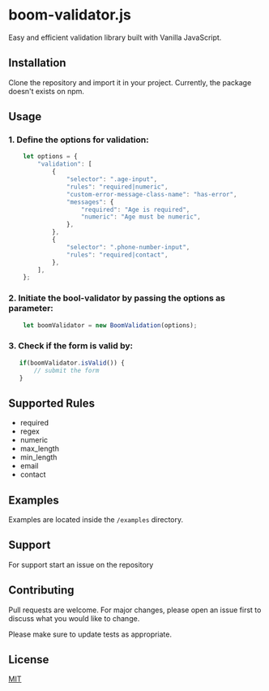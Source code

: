# boom-validator.js

Easy and efficient validation library built with Vanilla JavaScript.
## Installation

Clone the repository and import it in your project. Currently, the package doesn't exists on npm.
## Usage

### 1. Define the options for validation:

```javascript
    let options = {
        "validation": [
            {
                "selector": ".age-input",
                "rules": "required|numeric",
                "custom-error-message-class-name": "has-error",
                "messages": {
                    "required": "Age is required",
                    "numeric": "Age must be numeric",
                },
            },
            {
                "selector": ".phone-number-input",
                "rules": "required|contact",
            },
        ],
    };
```

### 2. Initiate the bool-validator by passing the options as parameter:

```javascript
    let boomValidator = new BoomValidation(options);
```

### 3. Check if the form is valid by:

```javascript
   if(boomValidator.isValid()) {
       // submit the form
   }
```

## Supported Rules

- required
- regex
- numeric
- max_length
- min_length
- email
- contact

## Examples

Examples are located inside the `/examples` directory.

## Support

For support start an issue on the repository


## Contributing

Pull requests are welcome. For major changes, please open an issue first to discuss what you would like to change.

Please make sure to update tests as appropriate.

## License
[MIT](https://choosealicense.com/licenses/mit/)
